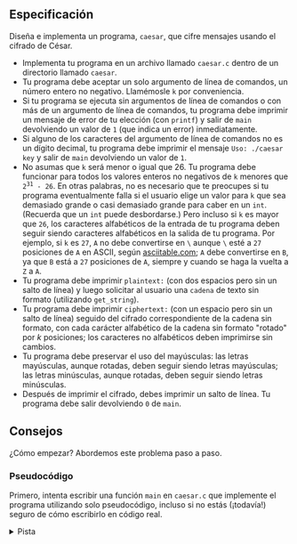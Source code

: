 ## Especificación

Diseña e implementa un programa, `caesar`, que cifre mensajes usando el cifrado de César.

- Implementa tu programa en un archivo llamado `caesar.c` dentro de un directorio llamado `caesar`.
- Tu programa debe aceptar un solo argumento de línea de comandos, un número entero no negativo. Llamémosle `k` por conveniencia.
- Si tu programa se ejecuta sin argumentos de línea de comandos o con más de un argumento de línea de comandos, tu programa debe imprimir un mensaje de error de tu elección (con `printf`) y salir de `main` devolviendo un valor de `1` (que indica un error) inmediatamente.
- Si alguno de los caracteres del argumento de línea de comandos no es un dígito decimal, tu programa debe imprimir el mensaje `Uso: ./caesar key` y salir de `main` devolviendo un valor de `1`.
- No asumas que `k` será menor o igual que 26. Tu programa debe funcionar para todos los valores enteros no negativos de `k` menores que <code>2<sup>31</sup> - 26</code>. En otras palabras, no es necesario que te preocupes si tu programa eventualmente falla si el usuario elige un valor para `k` que sea demasiado grande o casi demasiado grande para caber en un `int`. (Recuerda que un `int` puede desbordarse.) Pero incluso si `k` es mayor que `26`, los caracteres alfabéticos de la entrada de tu programa deben seguir siendo caracteres alfabéticos en la salida de tu programa. Por ejemplo, si `k` es `27`, `A` no debe convertirse en `\` aunque `\` esté a `27` posiciones de `A` en ASCII, según [asciitable.com](https://www.asciitable.com/); `A` debe convertirse en `B`, ya que `B` está a `27` posiciones de `A`, siempre y cuando se haga la vuelta a `Z` a `A`.
- Tu programa debe imprimir `plaintext:` (con dos espacios pero sin un salto de línea) y luego solicitar al usuario una `cadena` de texto sin formato (utilizando `get_string`).
- Tu programa debe imprimir `ciphertext:` (con un espacio pero sin un salto de línea) seguido del cifrado correspondiente de la cadena sin formato, con cada carácter alfabético de la cadena sin formato "rotado" por _k_ posiciones; los caracteres no alfabéticos deben imprimirse sin cambios.
- Tu programa debe preservar el uso del mayúsculas: las letras mayúsculas, aunque rotadas, deben seguir siendo letras mayúsculas; las letras minúsculas, aunque rotadas, deben seguir siendo letras minúsculas.
- Después de imprimir el cifrado, debes imprimir un salto de línea. Tu programa debe salir devolviendo `0` de `main`.

## Consejos

¿Cómo empezar? Abordemos este problema paso a paso.

### Pseudocódigo

Primero, intenta escribir una función `main` en `caesar.c` que implemente el programa utilizando solo pseudocódigo, incluso si no estás (¡todavía!) seguro de cómo escribirlo en código real.

<details><summary>Pista</summary><p>Hay más de una manera de hacer esto, aquí hay solo una!</p>

    int main(void)
    {
        // Asegúrate de que el programa se haya ejecutado con un solo argumento de línea de comandos

        // Asegúrate de que cada carácter en argv[1] sea un dígito

        // Convierte argv[1] de una `cadena` a un `int`

        // Solicita al usuario el texto en claro

        // Para cada carácter en el texto plano:

            // Rota el carácter si es una letra
    }

<p>Está bien editar tu propio pseudocódigo después de ver el nuestro aquí, ¡pero no copies y pegues el nuestro en el tuyo!</p></details>